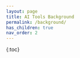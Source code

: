 ```yaml
---
layout: page
title: AI Tools Background
permalink: /background/
has_children: true
nav_order: 2
---
```


{:toc}